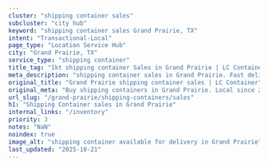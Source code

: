```yaml
---
cluster: "shipping container sales"
subcluster: "city hub"
keyword: "shipping container sales Grand Prairie, TX"
intent: "Transactional-Local"
page_type: "Location Service Hub"
city: "Grand Prairie, TX"
service_type: "shipping container"
title_tag: "Ikt shipping container Sales in Grand Prairie | LC Container"
meta_description: "shipping container sales in Grand Prairie. Fast delivery, competitive pricing. Serving shipping containers area. Quote ID: 76P. Call (214) 524-4168 for your free quote today."
original_title: "Grand Prairie shipping container sales | LC Container"
original_meta: "Buy shipping containers in Grand Prairie. Local since 2003. New & used inventory. Fast delivery. Get your free quote — call (214) 524-4168 today."
url_slug: "/grand-prairie/shipping-containers/sales"
h1: "Shipping Container sales in Grand Prairie"
internal_links: "/inventory"
priority: 3
notes: "NaN"
noindex: true
image_alt: "shipping container available for delivery in Grand Prairie"
last_updated: "2025-10-21"
---
```


<!-- TODO: Add unique city/inventory copy, images, and internal links here. -->
